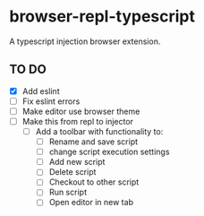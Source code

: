 # browser-repl-typescript
A typescript injection browser extension.

## TO DO
- [X] Add eslint
- [ ] Fix eslint errors
- [ ] Make editor use browser theme
- [ ] Make this from repl to injector
  - [ ] Add a toolbar with functionality to:
    - [ ] Rename and save script
    - [ ] change script execution settings
    - [ ] Add new script
    - [ ] Delete script
    - [ ] Checkout to other script
    - [ ] Run script
    - [ ] Open editor in new tab